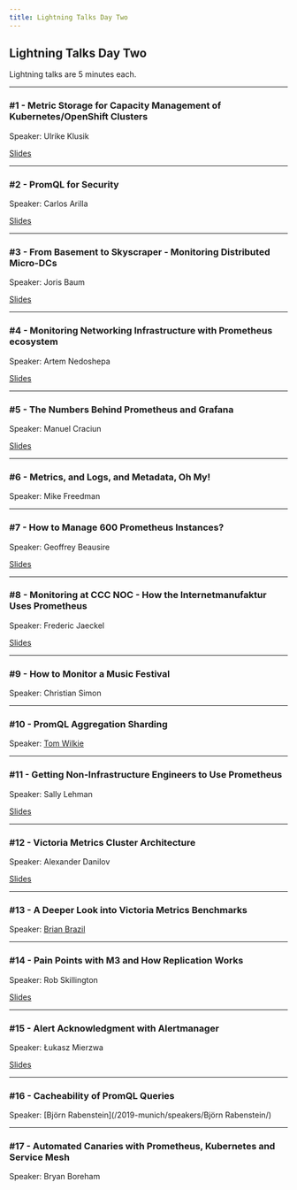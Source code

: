 ```yaml
---
title: Lightning Talks Day Two
---
```


## Lightning Talks Day Two

Lightning talks are 5 minutes each.

---

### #1 - Metric Storage for Capacity Management of Kubernetes/OpenShift Clusters

Speaker: Ulrike Klusik

[Slides](/2019-munich/slides/lt2-01_metric-storage-for-capacity-management.pdf)

---

### #2 - PromQL for Security

Speaker: Carlos Arilla

[Slides](/2019-munich/slides/lt2-02_promql-for-security.pdf)

---

### #3 - From Basement to Skyscraper - Monitoring Distributed Micro-DCs

Speaker: Joris Baum

[Slides](/2019-munich/slides/lt2-03_from-basement-to-skyscraper.pdf)

---

### #4 - Monitoring Networking Infrastructure with Prometheus ecosystem

Speaker: Artem Nedoshepa

[Slides](/2019-munich/slides/lt2-04_monitoring-networking-infrastructure-with-prometheus-ecosystem.pdf)

---

### #5 - The Numbers Behind Prometheus and Grafana

Speaker: Manuel Craciun

[Slides](/2019-munich/slides/lt2-05_the-numbers-behind-prometheus-and-grafana.pdf)

---

### #6 - Metrics, and Logs, and Metadata, Oh My!

Speaker: Mike Freedman

---

### #7 - How to Manage 600 Prometheus Instances?

Speaker: Geoffrey Beausire

[Slides](/2019-munich/slides/lt2-07_how-to-manage-600-prometheus-instances.pdf)

---

### #8 - Monitoring at CCC NOC - How the Internetmanufaktur Uses Prometheus

Speaker: Frederic Jaeckel

[Slides](/2019-munich/slides/lt2-08_monitoring-at-ccc-noc.pdf)

---

### #9 - How to Monitor a Music Festival

Speaker: Christian Simon

---

### #10 - PromQL Aggregation Sharding

Speaker: [Tom Wilkie](/2019-munich/speakers/tom-wilkie/)

---

### #11 - Getting Non-Infrastructure Engineers to Use Prometheus

Speaker: Sally Lehman

[Slides](/2019-munich/slides/lt2-11_getting-non-infrastructure-engineers-to-use-prometheus.pdf)

---

### #12 - Victoria Metrics Cluster Architecture

Speaker: Alexander Danilov

[Slides](/2019-munich/slides/lt2-12_victoria-metrics-cluster-architecture.pdf)

---

### #13 - A Deeper Look into Victoria Metrics Benchmarks

Speaker: [Brian Brazil](/2019-munich/speakers/brian-brazil/)

---

### #14 - Pain Points with M3 and How Replication Works

Speaker: Rob Skillington

[Slides](/2019-munich/slides/lt2-14_pain-points-with-m3-and-how-replication-works.pdf)

---

### #15 - Alert Acknowledgment with Alertmanager

Speaker: Łukasz Mierzwa

[Slides](/2019-munich/slides/lt2-15_alert_acknowledgement_with_alertmanager.pdf)

---

### #16 - Cacheability of PromQL Queries

Speaker: [Björn Rabenstein](/2019-munich/speakers/Björn Rabenstein/)

---

### #17 - Automated Canaries with Prometheus, Kubernetes and Service Mesh

Speaker: Bryan Boreham
